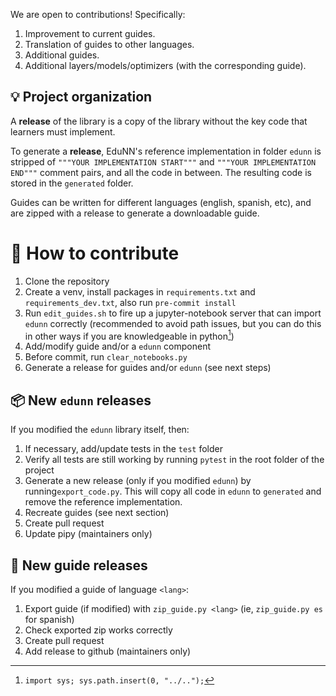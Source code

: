 
We are open to contributions! Specifically:

1. Improvement to current guides.
2. Translation of guides to other languages.
3. Additional guides.
4. Additional layers/models/optimizers (with the corresponding guide).


## :bulb: Project organization
A **release** of the library is a copy of the library without the key code that learners must implement.

To generate a **release**, EduNN's reference implementation in folder `edunn` is stripped of `"""YOUR IMPLEMENTATION START"""` and `"""YOUR IMPLEMENTATION END"""` comment pairs, and all the code in between. The resulting code is stored in the `generated` folder.
 
Guides can be written for different languages (english, spanish, etc), and are zipped with a release to generate a downloadable guide. 


# :hammer: How to contribute

1. Clone the repository
2. Create a venv, install packages in `requirements.txt` and `requirements_dev.txt`, also run `pre-commit install`
2. Run `edit_guides.sh` to fire up a jupyter-notebook server that can import `edunn` correctly (recommended to avoid path issues, but you can do this in other ways if you are knowledgeable in python[^import])
2. Add/modify guide and/or a `edunn` component
2. Before commit, run `clear_notebooks.py`
3. Generate a release for guides and/or `edunn`  (see next steps)

##  :package: New `edunn` releases 

If you modified the `edunn` library itself, then:

1. If necessary, add/update tests in the `test` folder
2. Verify all tests are still working by running `pytest` in the root folder of the project  
3. Generate a new release (only if you modified `edunn`) by running`export_code.py`. This will copy all code in `edunn` to `generated` and remove the reference implementation.
4. Recreate guides (see next section)
5. Create pull request
6.  Update pipy (maintainers only)

   
## :notebook: New guide releases

If you modified a guide of language `<lang>`:

1. Export guide (if modified) with `zip_guide.py <lang>` (ie, `zip_guide.py es` for spanish)
2. Check exported zip works correctly
3. Create pull request 
4. Add release to github (maintainers only)

[^import]: `import sys; sys.path.insert(0, "../..");`